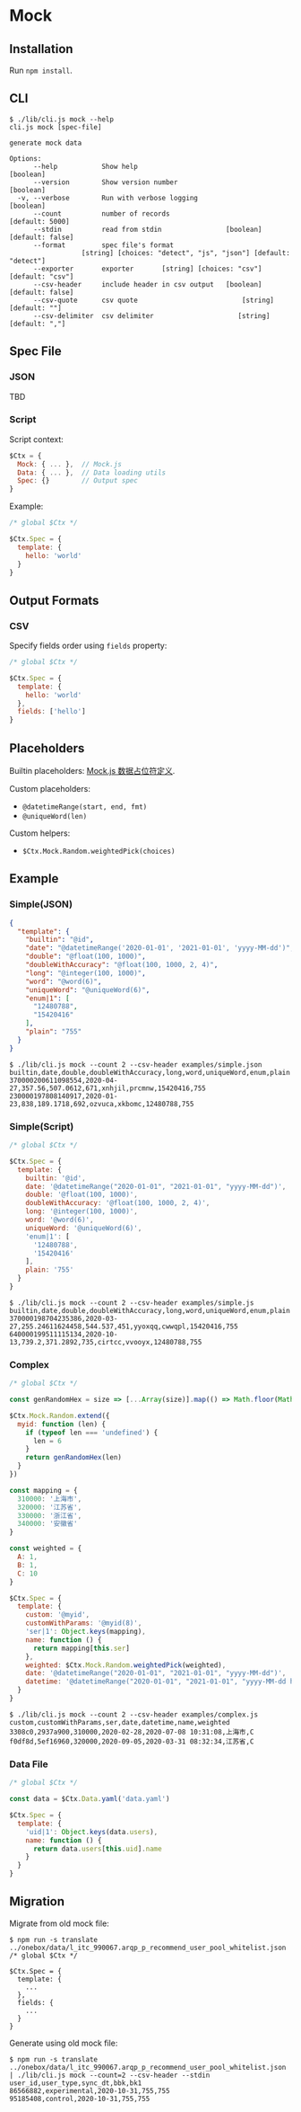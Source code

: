 # Mock

## Installation

Run `npm install`.

## CLI

```shell
$ ./lib/cli.js mock --help
cli.js mock [spec-file]

generate mock data

Options:
      --help           Show help                                       [boolean]
      --version        Show version number                             [boolean]
  -v, --verbose        Run with verbose logging                        [boolean]
      --count          number of records                         [default: 5000]
      --stdin          read from stdin                [boolean] [default: false]
      --format         spec file's format
                  [string] [choices: "detect", "js", "json"] [default: "detect"]
      --exporter       exporter       [string] [choices: "csv"] [default: "csv"]
      --csv-header     include header in csv output   [boolean] [default: false]
      --csv-quote      csv quote                          [string] [default: ""]
      --csv-delimiter  csv delimiter                     [string] [default: ","]
```

## Spec File

### JSON

TBD

### Script

Script context:

```javascript
$Ctx = {
  Mock: { ... },  // Mock.js
  Data: { ... },  // Data loading utils
  Spec: {}        // Output spec
}
```

Example:

```javascript
/* global $Ctx */

$Ctx.Spec = {
  template: {
    hello: 'world'
  }
}
```

## Output Formats

### CSV

Specify fields order using `fields` property:

```javascript
/* global $Ctx */

$Ctx.Spec = {
  template: {
    hello: 'world'
  },
  fields: ['hello']
}
```

## Placeholders

Builtin placeholders: [Mock.js 数据占位符定义](http://mockjs.com/examples.html#DPD).

Custom placeholders:

* `@datetimeRange(start, end, fmt)`
* `@uniqueWord(len)`

Custom helpers:

* `$Ctx.Mock.Random.weightedPick(choices)`

## Example

### Simple(JSON)

```json
{
  "template": {
    "builtin": "@id",
    "date": "@datetimeRange('2020-01-01', '2021-01-01', 'yyyy-MM-dd')",
    "double": "@float(100, 1000)",
    "doubleWithAccuracy": "@float(100, 1000, 2, 4)",
    "long": "@integer(100, 1000)",
    "word": "@word(6)",
    "uniqueWord": "@uniqueWord(6)",
    "enum|1": [
      "12480788",
      "15420416"
    ],
    "plain": "755"
  }
}
```

```shell
$ ./lib/cli.js mock --count 2 --csv-header examples/simple.json
builtin,date,double,doubleWithAccuracy,long,word,uniqueWord,enum,plain
370000200611098554,2020-04-27,357.56,507.0612,671,xnhjil,prcmnw,15420416,755
230000197808140917,2020-01-23,838,189.1718,692,ozvuca,xkbomc,12480788,755
```

### Simple(Script)

```javascript
/* global $Ctx */

$Ctx.Spec = {
  template: {
    builtin: '@id',
    date: '@datetimeRange("2020-01-01", "2021-01-01", "yyyy-MM-dd")',
    double: '@float(100, 1000)',
    doubleWithAccuracy: '@float(100, 1000, 2, 4)',
    long: '@integer(100, 1000)',
    word: '@word(6)',
    uniqueWord: '@uniqueWord(6)',
    'enum|1': [
      '12480788',
      '15420416'
    ],
    plain: '755'
  }
}
```

```shell
$ ./lib/cli.js mock --count 2 --csv-header examples/simple.js
builtin,date,double,doubleWithAccuracy,long,word,uniqueWord,enum,plain
370000198704235386,2020-03-27,255.24611624458,544.537,451,yyoxqq,cwwqpl,15420416,755
640000199511115134,2020-10-13,739.2,371.2892,735,cirtcc,vvooyx,12480788,755
```

### Complex

```javascript
/* global $Ctx */

const genRandomHex = size => [...Array(size)].map(() => Math.floor(Math.random() * 16).toString(16)).join('')

$Ctx.Mock.Random.extend({
  myid: function (len) {
    if (typeof len === 'undefined') {
      len = 6
    }
    return genRandomHex(len)
  }
})

const mapping = {
  310000: '上海市',
  320000: '江苏省',
  330000: '浙江省',
  340000: '安徽省'
}

const weighted = {
  A: 1,
  B: 1,
  C: 10
}

$Ctx.Spec = {
  template: {
    custom: '@myid',
    customWithParams: '@myid(8)',
    'ser|1': Object.keys(mapping),
    name: function () {
      return mapping[this.ser]
    },
    weighted: $Ctx.Mock.Random.weightedPick(weighted),
    date: '@datetimeRange("2020-01-01", "2021-01-01", "yyyy-MM-dd")',
    datetime: '@datetimeRange("2020-01-01", "2021-01-01", "yyyy-MM-dd hh:mm:ss")'
  }
}
```

```shell
$ ./lib/cli.js mock --count 2 --csv-header examples/complex.js
custom,customWithParams,ser,date,datetime,name,weighted
3308c0,2937a900,310000,2020-02-28,2020-07-08 10:31:08,上海市,C
f0df8d,5ef16960,320000,2020-09-05,2020-03-31 08:32:34,江苏省,C
```

### Data File

```javascript
/* global $Ctx */

const data = $Ctx.Data.yaml('data.yaml')

$Ctx.Spec = {
  template: {
    'uid|1': Object.keys(data.users),
    name: function () {
      return data.users[this.uid].name
    }
  }
}
```

## Migration

Migrate from old mock file:

```shell
$ npm run -s translate ../onebox/data/l_itc_990067.arqp_p_recommend_user_pool_whitelist.json
/* global $Ctx */

$Ctx.Spec = {
  template: {
    ...
  },
  fields: {
    ...
  }
}
```

Generate using old mock file:

```shell
$ npm run -s translate ../onebox/data/l_itc_990067.arqp_p_recommend_user_pool_whitelist.json | ./lib/cli.js mock --count=2 --csv-header --stdin
user_id,user_type,sync_dt,bbk,bk1
86566882,experimental,2020-10-31,755,755
95185408,control,2020-10-31,755,755
```
